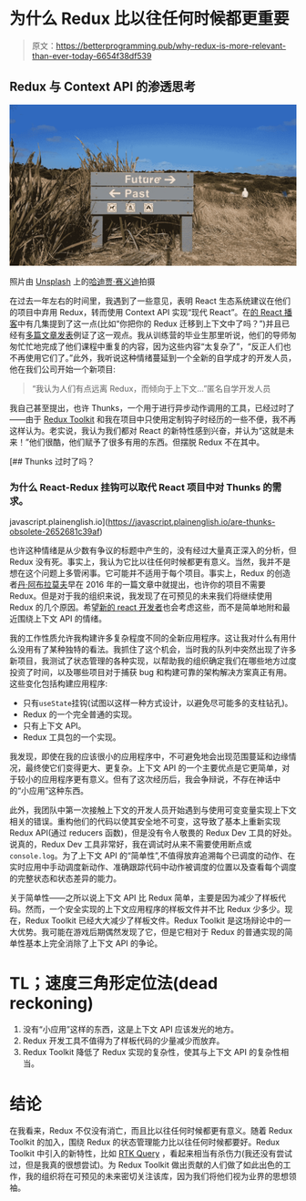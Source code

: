 # 为什么 Redux 比以往任何时候都更重要

> 原文：<https://betterprogramming.pub/why-redux-is-more-relevant-than-ever-today-6654f38df539>

## Redux 与 Context API 的渗透思考

![](img/25ccd9494cabe2070119bfb065d0734d.png)

照片由 [Unsplash](https://unsplash.com?utm_source=medium&utm_medium=referral) 上的[哈迪贾·赛义迪](https://unsplash.com/@hadijasaidi?utm_source=medium&utm_medium=referral)拍摄

在过去一年左右的时间里，我遇到了一些意见，表明 React 生态系统建议在他们的项目中弃用 Redux，转而使用 Context API 实现“现代 React”。在[的 React 播客](https://reactpodcast.simplecast.com/)中有几集提到了这一点(比如“你把你的 Redux 迁移到上下文中了吗？”)并且已经有[多篇文章发表](https://medium.com/@jasonleehodges/list/redux-haters-f4e857d76bed)例证了这一观点。我从训练营的毕业生那里听说，他们的导师匆匆忙忙地完成了他们课程中重复的内容，因为这些内容“太复杂了”，“反正人们也不再使用它们了。”此外，我听说这种情绪蔓延到一个全新的自学成才的开发人员，他在我们公司开始一个新项目:

> “我认为人们有点远离 Redux，而倾向于上下文…”匿名自学开发人员

我自己甚至提出，也许 Thunks，一个用于进行异步动作调用的工具，已经过时了——由于 [Redux Toolkit](https://redux-toolkit.js.org/) 和我在项目中只使用定制钩子时经历的一些不便，我不再这样认为。老实说，我认为我们都对 React 的新特性感到兴奋，并认为“这就是未来！”他们很酷，他们赋予了很多有用的东西。但摆脱 Redux 不在其中。

[](https://javascript.plainenglish.io/are-thunks-obsolete-2652681c39af) [## Thunks 过时了吗？

### 为什么 React-Redux 挂钩可以取代 React 项目中对 Thunks 的需求。

javascript.plainenglish.io](https://javascript.plainenglish.io/are-thunks-obsolete-2652681c39af) 

也许这种情绪是从少数有争议的标题中产生的，没有经过大量真正深入的分析，但 Redux 没有死。事实上，我认为它比以往任何时候都更有意义。当然，我并不是想在这个问题上多管闲事。它可能并不适用于每个项目。事实上，Redux 的创造者[丹·阿布拉莫夫](https://medium.com/u/a3a8af6addc1?source=post_page-----6654f38df539--------------------------------)早在 2016 年的一篇文章中就提出，也许你的项目不需要 Redux。但是对于我的组织来说，我发现了在可预见的未来我们将继续使用 Redux 的几个原因。希望[新的 react 开发者](https://medium.com/@jasonleehodges/list/mentoring-new-engineers-b2550ac0faab)也会考虑这些，而不是简单地附和最近围绕上下文 API 的情绪。

我的工作性质允许我构建许多复杂程度不同的全新应用程序。这让我对什么有用什么没用有了某种独特的看法。我抓住了这个机会，当时我的队列中突然出现了许多新项目，我测试了状态管理的各种实现，以帮助我的组织确定我们在哪些地方过度投资了时间，以及哪些项目对于捕获 bug 和构建可靠的架构解决方案真正有用。这些变化包括构建应用程序:

*   只有`useState`挂钩(试图以这样一种方式设计，以避免尽可能多的支柱钻孔)。
*   Redux 的一个完全普通的实现。
*   只有上下文 API。
*   Redux 工具包的一个实现。

我发现，即使在我的应该很小的应用程序中，不可避免地会出现范围蔓延和边缘情况，最终使它们变得更大、更复杂。上下文 API 的一个主要优点是它更简单，对于较小的应用程序更有意义。但有了这次经历后，我会争辩说，不存在神话中的“小应用”这种东西。

此外，我团队中第一次接触上下文的开发人员开始遇到与使用可变变量实现上下文相关的错误。重构他们的代码以使其安全地不可变，这导致了基本上重新实现 Redux API(通过 reducers 函数)，但是没有令人敬畏的 Redux Dev 工具的好处。说真的，Redux Dev 工具非常好，我在调试时从来不需要使用断点或`console.log`。为了上下文 API 的“简单性”,不值得放弃追溯每个已调度的动作、在实时应用中手动调度新动作、准确跟踪代码中动作被调度的位置以及查看每个调度的完整状态和状态差异的能力。

关于简单性——之所以说上下文 API 比 Redux 简单，主要是因为减少了样板代码。然而，一个安全实现的上下文应用程序的样板文件并不比 Redux 少多少。现在，Redux Toolkit 已经大大减少了样板文件。Redux Toolkit 是这场辩论中的一大优势。我可能在游戏后期偶然发现了它，但是它相对于 Redux 的普通实现的简单性基本上完全消除了上下文 API 的争论。

# TL；速度三角形定位法(dead reckoning)

1.  没有“小应用”这样的东西，这是上下文 API 应该发光的地方。
2.  Redux 开发工具不值得为了样板代码的少量减少而放弃。
3.  Redux Toolkit 降低了 Redux 实现的复杂性，使其与上下文 API 的复杂性相当。

# 结论

在我看来，Redux 不仅没有消亡，而且比以往任何时候都更有意义。随着 Redux Toolkit 的加入，围绕 Redux 的状态管理能力比以往任何时候都要好。Redux Toolkit 中引入的新特性，比如 [RTK Query](https://redux-toolkit.js.org/rtk-query/overview) ，看起来相当有杀伤力(我还没有尝试过，但是我真的很想尝试)。为 Redux Toolkit 做出贡献的人们做了如此出色的工作，我的组织将在可预见的未来密切关注该库，因为我们将他们视为业界的思想领袖。